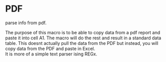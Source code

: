 # PDF
parse info from pdf.

The purpose of this macro is to be able to copy data from a pdf report and paste it into cell A1. 
The macro will do the rest and result in a standard data table. This doesnt actually pull the data from the PDF but instead, you will copy data from the PDF and paste in Excel.  
It is more of a simple text parser ising REGx.
